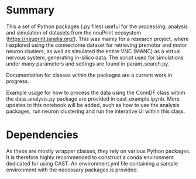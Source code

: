 # Summary
This a set of Python packages (.py files) useful for the processing, analysis and simulation of datasets from the neuPrint ecosystem (https://neuprint.janelia.org/). This was mainly for a research project, where I explored using the connectome dataset for retrieving premotor and motor neuron clusters, as well as simulated the entire VNC (MANC) as a virtual nervous system, generating in-silico data. The script used for simulations under many parameters and settings are found in param_search.py.

Documentation for classes within the packages are a current work in progress.

Example usage for how to process the data using the ConnDF class witinh the data_analysis.py package are provided in cast_example.ipynb. More updates to this notebook will be added, such as how to use the analysis packages, run neuron clustering and run the interative UI within this class. 

# Dependencies
As these are mostly wrapper classes, they rely on various Python packages. It is therefore highly recommended to construct a conda environment dedicated for using CAST. An environment.yml file containing a sample environment with the necessary packages is provided.

